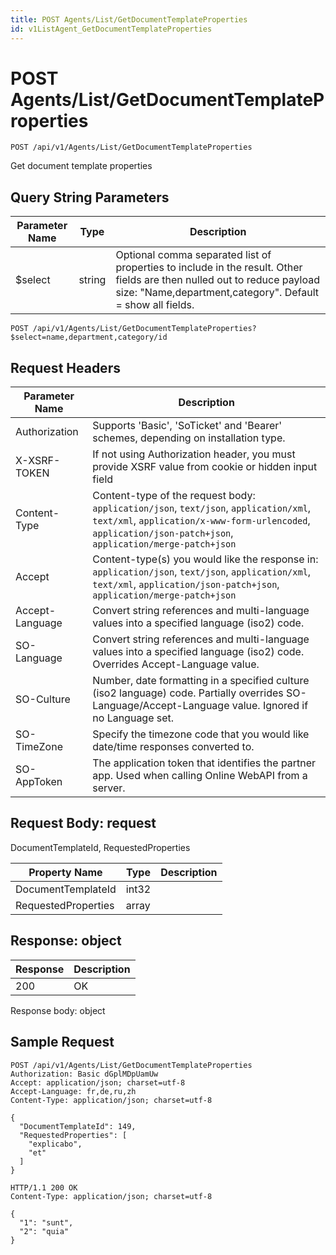 ```yaml
---
title: POST Agents/List/GetDocumentTemplateProperties
id: v1ListAgent_GetDocumentTemplateProperties
---
```


# POST Agents/List/GetDocumentTemplateProperties

```http
POST /api/v1/Agents/List/GetDocumentTemplateProperties
```

Get document template properties







## Query String Parameters

| Parameter Name | Type |  Description |
|----------------|------|--------------|
| $select | string |  Optional comma separated list of properties to include in the result. Other fields are then nulled out to reduce payload size: "Name,department,category". Default = show all fields. |

```http
POST /api/v1/Agents/List/GetDocumentTemplateProperties?$select=name,department,category/id
```


## Request Headers

| Parameter Name | Description |
|----------------|-------------|
| Authorization  | Supports 'Basic', 'SoTicket' and 'Bearer' schemes, depending on installation type. |
| X-XSRF-TOKEN   | If not using Authorization header, you must provide XSRF value from cookie or hidden input field |
| Content-Type | Content-type of the request body: `application/json`, `text/json`, `application/xml`, `text/xml`, `application/x-www-form-urlencoded`, `application/json-patch+json`, `application/merge-patch+json` |
| Accept         | Content-type(s) you would like the response in: `application/json`, `text/json`, `application/xml`, `text/xml`, `application/json-patch+json`, `application/merge-patch+json` |
| Accept-Language | Convert string references and multi-language values into a specified language (iso2) code. |
| SO-Language | Convert string references and multi-language values into a specified language (iso2) code. Overrides Accept-Language value. |
| SO-Culture | Number, date formatting in a specified culture (iso2 language) code. Partially overrides SO-Language/Accept-Language value. Ignored if no Language set. |
| SO-TimeZone | Specify the timezone code that you would like date/time responses converted to. |
| SO-AppToken | The application token that identifies the partner app. Used when calling Online WebAPI from a server. |

## Request Body: request  

DocumentTemplateId, RequestedProperties 

| Property Name | Type |  Description |
|----------------|------|--------------|
| DocumentTemplateId | int32 |  |
| RequestedProperties | array |  |


## Response: object



| Response | Description |
|----------------|-------------|
| 200 | OK |

Response body: object


## Sample Request

```http!
POST /api/v1/Agents/List/GetDocumentTemplateProperties
Authorization: Basic dGplMDpUamUw
Accept: application/json; charset=utf-8
Accept-Language: fr,de,ru,zh
Content-Type: application/json; charset=utf-8

{
  "DocumentTemplateId": 149,
  "RequestedProperties": [
    "explicabo",
    "et"
  ]
}
```

```http_
HTTP/1.1 200 OK
Content-Type: application/json; charset=utf-8

{
  "1": "sunt",
  "2": "quia"
}
```